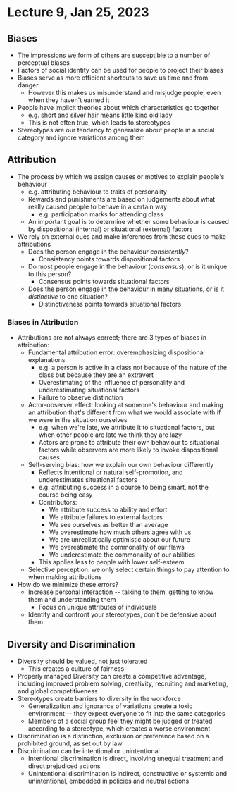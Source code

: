 # Lecture 9, Jan 25, 2023

## Biases

* The impressions we form of others are susceptible to a number of perceptual biases
* Factors of social identity can be used for people to project their biases
* Biases serve as more efficient shortcuts to save us time and from danger
	* However this makes us misunderstand and misjudge people, even when they haven't earned it
* People have implicit theories about which characteristics go together
	* e.g. short and silver hair means little kind old lady
	* This is not often true, which leads to stereotypes
* Stereotypes are our tendency to generalize about people in a social category and ignore variations among them

## Attribution

* The process by which we assign causes or motives to explain people's behaviour
	* e.g. attributing behaviour to traits of personality
	* Rewards and punishments are based on judgements about what really caused people to behave in a certain way
		* e.g. participation marks for attending class
	* An important goal is to determine whether some behaviour is caused by dispositional (internal) or situational (external) factors
* We rely on external cues and make inferences from these cues to make attributions
	* Does the person engage in the behaviour *consistently*?
		* Consistency points towards dispositional factors
	* Do most people engage in the behaviour (*consensus*), or is it unique to this person?
		* Consensus points towards situational factors
	* Does the person engage in the behaviour in many situations, or is it *distinctive* to one situation?
		* Distinctiveness points towards situational factors

### Biases in Attribution

* Attributions are not always correct; there are 3 types of biases in attribution:
	* Fundamental attribution error: overemphasizing dispositional explanations
		* e.g. a person is active in a class not because of the nature of the class but because they are an extravert
		* Overestimating of the influence of personality and underestimating situational factors
		* Failure to observe distinction
	* Actor-observer effect: looking at someone's behaviour and making an attribution that's different from what we would associate with if we were in the situation ourselves
		* e.g. when we're late, we attribute it to situational factors, but when other people are late we think they are lazy
		* Actors are prone to attribute their own behaviour to situational factors while observers are more likely to invoke dispositional causes
	* Self-serving bias: how we explain our own behaviour differently
		* Reflects intentional or natural self-promotion, and underestimates situational factors
		* e.g. attributing success in a course to being smart, not the course being easy
		* Contributors:
			* We attribute success to ability and effort
			* We attribute failures to external factors
			* We see ourselves as better than average
			* We overestimate how much others agree with us
			* We are unrealistically optimistic about our future
			* We overestimate the commonality of our flaws
			* We underestimate the commonality of our abilities
		* This applies less to people with lower self-esteem
	* Selective perception: we only select certain things to pay attention to when making attributions
* How do we minimize these errors?
	* Increase personal interaction -- talking to them, getting to know them and understanding them
		* Focus on unique attributes of individuals
	* Identify and confront your stereotypes, don't be defensive about them 

## Diversity and Discrimination

* Diversity should be valued, not just tolerated
	* This creates a culture of fairness
* Properly managed Diversity can create a competitive advantage, including improved problem solving, creativity, recruiting and marketing, and global competitiveness
* Stereotypes create barriers to diversity in the workforce
	* Generalization and ignorance of variations create a toxic environment -- they expect everyone to fit into the same categories
	* Members of a social group feel they might be judged or treated according to a stereotype, which creates a worse environment
* Discrimination is a distinction, exclusion or preference based on a prohibited ground, as set out by law
* Discrimination can be intentional or unintentional
	* Intentional discrimination is direct, involving unequal treatment and direct prejudiced actions
	* Unintentional discrimination is indirect, constructive or systemic and unintentional, embedded in policies and neutral actions

